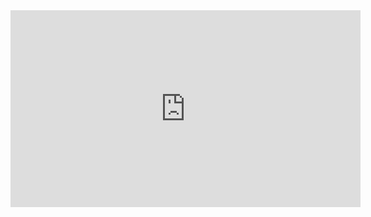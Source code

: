 
<iframe width="560" height="315" allow="fullscreen; autoplay; encrypted-media" src="https://games.construct.net/47590/latest" frameborder="0" allowfullscreen="true" msallowfullscreen="true" mozallowfullscreen="true" webkitallowfullscreen="true" allowpaymentrequest="false" referrerpolicy="unsafe-url" sandbox="allow-same-origin allow-forms allow-scripts allow-pointer-lock allow-orientation-lock allow-popups" scrolling="no"></iframe>